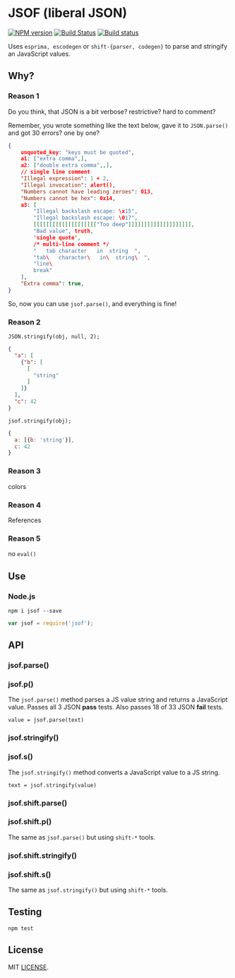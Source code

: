 # JSOF (liberal JSON)
[![NPM version](https://img.shields.io/npm/v/jsof.svg)](https://www.npmjs.org/package/jsof) [![Build Status](https://travis-ci.org/drom/jsof.svg?branch=master)](https://travis-ci.org/drom/jsof) [![Build status](https://ci.appveyor.com/api/projects/status/pcxe8l0w97jwfmil?svg=true)](https://ci.appveyor.com/project/drom/jsof)

Uses `esprima, escodegen` or `shift-{parser, codegen}` to parse and stringify an JavaScript values.

## Why?

### Reason 1

Do you think, that JSON is a bit verbose? restrictive? hard to comment?

Remember, you wrote something like the text below,  gave it to `JSON.parse()` and got 30 errors? one by one?

```json
{
    unquoted_key: "keys must be quoted",
    a1: ["extra comma",],
    a2: ["double extra comma",,],
    // single line comment
    "Illegal expression": 1 + 2,
    "Illegal invocation": alert(),
    "Numbers cannot have leading zeroes": 013,
    "Numbers cannot be hex": 0x14,
    a3: [
        "Illegal backslash escape: \x15",
        "Illegal backslash escape: \017",
        [[[[[[[[[[[[[[[[[[[["Too deep"]]]]]]]]]]]]]]]]]]]],
        "Bad value", truth,
        'single quote',
        /* multi-line comment */
        "	tab	character	in	string	",
        "tab\   character\   in\  string\  ",
        "line\
        break"
    ],
    "Extra comma": true,
}
```
So, now you can use `jsof.parse()`, and everything is fine!

### Reason 2

`JSON.stringify(obj, null, 2);`

```json
{
  "a": [
    {"b": [
      [
        "string"
      ]
    ]}
  ],
  "c": 42
}
```

`jsof.stringify(obj);`

```js
{
  a: [{b: 'string'}],
  c: 42
}
```

### Reason 3

colors

### Reason 4

References

### Reason 5

no `eval()`


## Use
### Node.js

```
npm i jsof --save
```

```js
var jsof = require('jsof');
```

## API
### jsof.parse()
### jsof.p()
The `jsof.parse()` method parses a JS value string and returns a JavaScript value. Passes all 3 JSON **pass** tests. Also passes 18 of 33 JSON **fail** tests.

`value = jsof.parse(text)`

### jsof.stringify()
### jsof.s()
The `jsof.stringify()` method converts a JavaScript value to a JS string.

`text = jsof.stringify(value)`

### jsof.shift.parse()
### jsof.shift.p()
The same as `jsof.parse()` but using `shift-*` tools.

### jsof.shift.stringify()
### jsof.shift.s()
The same as `jsof.stringify()` but using `shift-*` tools.

## Testing
`npm test`

## License
MIT [LICENSE](https://github.com/drom/jsof/blob/master/LICENSE).
